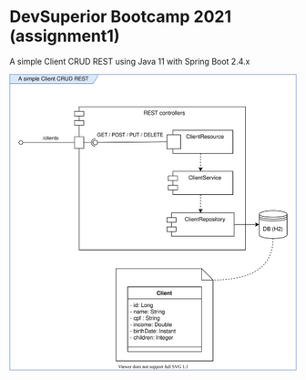 # DevSuperior Bootcamp 2021 (assignment1)

A simple Client CRUD REST using Java 11 with Spring Boot 2.4.x

![diagram](./diagram.svg)